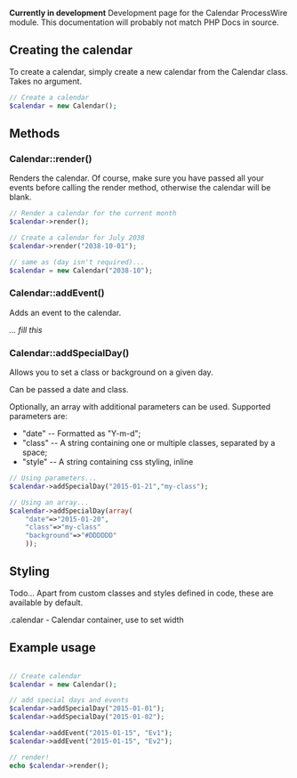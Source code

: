 **Currently in development**
Development page for the Calendar ProcessWire module. This documentation will 
probably not match PHP Docs in source. 

## Creating the calendar
To create a calendar, simply create a new calendar from the Calendar 
class. Takes no argument.

```php
// Create a calendar
$calendar = new Calendar();
```

## Methods

### Calendar::render()
Renders the calendar. Of course, make sure you have passed all your 
events before calling the render method, otherwise the calendar will be blank.

```php
// Render a calendar for the current month
$calendar->render();
```
```php
// Create a calendar for July 2038
$calendar->render("2038-10-01");

// same as (day isn't required)...
$calendar = new Calendar("2038-10");
```

### Calendar::addEvent()
Adds an event to the calendar.

*... fill this*

### Calendar::addSpecialDay()
Allows you to set a class or background on a given day.

Can be passed a date and class.

Optionally, an array with additional parameters can be used. Supported parameters are:
- "date" -- Formatted as "Y-m-d";
- "class" -- A string containing one or multiple classes, separated by a space;
- "style" -- A string containing css styling, inline

```php
// Using parameters...
$calendar->addSpecialDay("2015-01-21","my-class");
```
```php
// Using an array...
$calendar->addSpecialDay(array(
    "date"=>"2015-01-20",
	"class"=>"my-class"
	"background"=>"#DDDDDD"
	));
```

## Styling
Todo...
Apart from custom classes and styles defined in code, these are available by default.

.calendar - Calendar container, use to set width




## Example usage
```php

// Create calendar
$calendar = new Calendar();

// add special days and events
$calendar->addSpecialDay("2015-01-01");
$calendar->addSpecialDay("2015-01-02");

$calendar->addEvent("2015-01-15", "Ev1");
$calendar->addEvent("2015-01-15", "Ev2");

// render!
echo $calendar->render();
```
